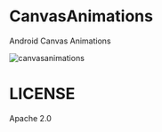 # CanvasAnimations
Android Canvas Animations

![canvasanimations](https://cloud.githubusercontent.com/assets/1386930/6203559/c4ed06d2-b56a-11e4-9a92-2f819f5914b1.gif)

# LICENSE
Apache 2.0
